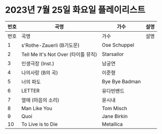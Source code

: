 # 2023년 7월 25일 화요일 플레이리스트

| 번호 | 곡명 | 가수 | 설명 |
|------|------|------|------|
| 번호 | 곡명 | 가수 | 설명 |
| 1 | s'Rothe-Zauerli (B기도문) | Ose Schuppel |  |
| 2 | Tell Me It's Not Over (타이틀 뮤직) | Starsailor |  |
| 3 | 인생극장 (Inst.) | 남궁연 |  |
| 4 | 나의사랑 (B의 곡) | 이준형 |  |
| 5 | 너의 파도 | Bye Bye Badman |  |
| 6 | LETTER | 유다빈밴드 |  |
| 7 | 열애 (마음의 소리) | 윤시내 |  |
| 8 | Man Like You | Tom Misch |  |
| 9 | Quoi | Jane Birkin |  |
| 10 | To Live is to Die | Metallica |  |
